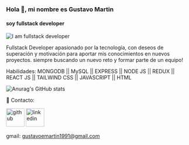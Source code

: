 

### Hola 👋, mi nombre es Gustavo Martin
#### soy fullstack developer
![I am fullstack developer](https://media.licdn.com/dms/image/D4E16AQG_DwvJVBGMyQ/profile-displaybackgroundimage-shrink_350_1400/0/1674490277651?e=1691625600&v=beta&t=AQTXkpiXD9GNdOQEVO52oJ8eE61X6Xn9A6lwEzEepvE)

Fullstack Developer apasionado por la tecnología, con deseos de superación y motivación para aportar mis conocimientos en nuevos proyectos. siempre buscando un nuevo reto y formar parte de un equipo!

Habilidades: MONGODB || MySQL || EXPRESS || NODE JS || REDUX || REACT JS || TAILWIND CSS || JAVASCRIPT || HTML

 


![Anurag's GitHub stats](https://github-readme-stats.vercel.app/api?username=gustimartin&hide=contribs,prs)


🔎 Contacto:

[<img src='https://cdn.jsdelivr.net/npm/simple-icons@3.0.1/icons/github.svg' alt='github' height='50'>](https://github.com/gustimartin)  [<img src='https://cdn.jsdelivr.net/npm/simple-icons@3.0.1/icons/linkedin.svg' alt='linkedin' height='50' width="50">](https://www.linkedin.com/in/https://www.linkedin.com/in/gustavo-martin-b64310263//)  

gmail: gustavoemartin1991@gmail.com


